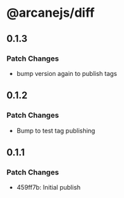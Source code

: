 # @arcanejs/diff

## 0.1.3

### Patch Changes

- bump version again to publish tags

## 0.1.2

### Patch Changes

- Bump to test tag publishing

## 0.1.1

### Patch Changes

- 459ff7b: Initial publish
